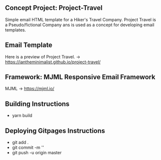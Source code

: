 ## Concept Project: Project-Travel

Simple email HTML template for a Hiker's Travel Company. Project Travel is a Pseudo/fictional Company ans is used as a concept for developing email templates.

## Email Template

Here is a preview of Project Travel. -> https://iantheminimalist.github.io/project-travel/

## Framework: MJML Responsive Email Framework

MJML -> https://mjml.io/


Building Instructions
------------------------------------
- yarn build

Deploying Gitpages Instructions
------------------------------------
- git add . 
- git commit -m '<Insert Commit>'
- git push -u origin master

